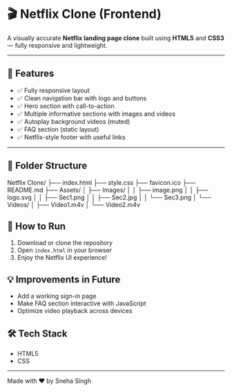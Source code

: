 # 🎬 Netflix Clone (Frontend)

A visually accurate **Netflix landing page clone** built using **HTML5** and **CSS3** — fully responsive and lightweight.

---

## 🚀 Features

- ✅ Fully responsive layout
- ✅ Clean navigation bar with logo and buttons
- ✅ Hero section with call-to-action
- ✅ Multiple informative sections with images and videos
- ✅ Autoplay background videos (muted)
- ✅ FAQ section (static layout)
- ✅ Netflix-style footer with useful links

---

## 📁 Folder Structure

Netflix Clone/
├── index.html
├── style.css
├── favicon.ico
├── README.md
├── Assets/
│ ├── Images/
│ │ ├── image.png
│ │ ├── logo.svg
│ │ ├── Sec1.png
│ │ ├── Sec2.jpg
│ │ └── Sec3.png
│ └── Videos/
│ ├── Video1.m4v
│ └── Video2.m4v

## 🚀 How to Run

1. Download or clone the repository
2. Open `index.html` in your browser
3. Enjoy the Netflix UI experience!

## 💡 Improvements in Future

- Add a working sign-in page
- Make FAQ section interactive with JavaScript
- Optimize video playback across devices

## 🛠️ Tech Stack

- HTML5
- CSS

---

Made with ❤️ by Sneha Singh
